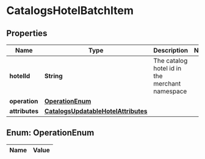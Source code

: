 

# CatalogsHotelBatchItem

## Properties

Name | Type | Description | Notes
------------ | ------------- | ------------- | -------------
**hotelId** | **String** | The catalog hotel id in the merchant namespace | 
**operation** | [**OperationEnum**](#OperationEnum) |  | 
**attributes** | [**CatalogsUpdatableHotelAttributes**](CatalogsUpdatableHotelAttributes.md) |  | 


## Enum: OperationEnum

Name | Value
---- | -----





